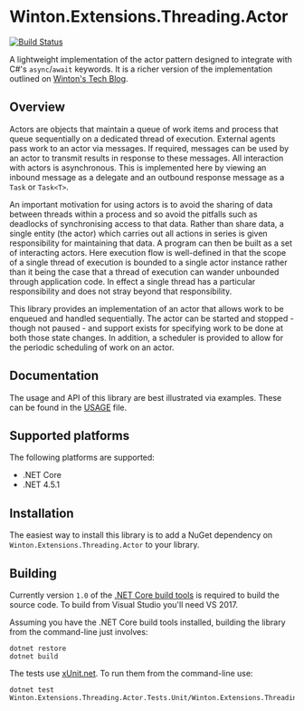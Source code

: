 # Winton.Extensions.Threading.Actor

[![Build Status](https://travis-ci.org/wintoncode/Winton.Extensions.Threading.Actor.svg?branch=master)](https://travis-ci.org/wintoncode/Winton.Extensions.Threading.Actor)

A lightweight implementation of the actor pattern designed to integrate with C#'s `async`/`await` keywords.
It is a richer version of the implementation outlined on [Winton's Tech Blog](https://tech.winton.com/blog/2017/03/a-tpl-actor-pattern).

## Overview

Actors are objects that maintain a queue of work items and process that queue sequentially on a dedicated thread of
execution.
External agents pass work to an actor via messages.
If required, messages can be used by an actor to transmit results in response to these messages.
All interaction with actors is asynchronous.
This is implemented here by viewing an inbound message as a delegate and an outbound response message as
a `Task` or `Task<T>`.

An important motivation for using actors is to avoid the sharing of data between threads within a process and
so avoid the pitfalls such as deadlocks of synchronising access to that data.
Rather than share data, a single entity (the actor) which carries out all actions in series is
given responsibility for maintaining that data.
A program can then be built as a set of interacting actors.
Here execution flow is well-defined in that the scope of a single thread of execution is bounded to
a single actor instance rather than it being the case that a thread of execution can wander unbounded
through application code.
In effect a single thread has a particular responsibility and does not stray beyond that responsibility.

This library provides an implementation of an actor that allows work to be enqueued and handled sequentially.
The actor can be started and stopped - though not paused - and support exists for specifying work to be done at both
those state changes.
In addition, a scheduler is provided to allow for the periodic scheduling of work on an actor.

## Documentation

The usage and API of this library are best illustrated via examples.
These can be found in the [USAGE](USAGE.md) file.

## Supported platforms

The following platforms are supported:

- .NET Core
- .NET 4.5.1

## Installation

The easiest way to install this library is to add a NuGet dependency on `Winton.Extensions.Threading.Actor` to your
library. 

## Building

Currently version `1.0` of the [.NET Core build tools](https://docs.microsoft.com/en-us/dotnet/articles/core/tools/) is required to build the source code.
To build from Visual Studio you'll need VS 2017.

Assuming you have the .NET Core build tools installed, building the library from the command-line just involves:

```
dotnet restore
dotnet build
```

The tests use [xUnit.net](https://xunit.github.io/).
To run them from the command-line use:

```
dotnet test Winton.Extensions.Threading.Actor.Tests.Unit/Winton.Extensions.Threading.Actor.Tests.Unit.csproj

```
